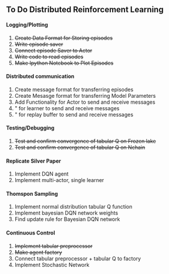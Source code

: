 ## To Do Distributed Reinforcement Learning

#### Logging/Plotting

1. <s>Create Data Format for Storing episodes</s>
2. <s>Write episode saver</s>
3. <s>Connect episode Saver to Actor</s>
4. <s>Write code to read episodes</s>
5. <s>Make Ipython Notebook to Plot Episodes</s>

#### Distributed communication

1. Create message format for transferring episodes
2. Create Mesasge format for transferring Model Parameters
3. Add Functionality for Actor to send and receive messages
4. " for learner to send and receive messages
5. " for replay buffer to send and receive messages

#### Testing/Debugging

1. <s>Test and confirm convergence of tabular Q on Frozen lake</s>
2. <s>Test and confirm convergence of tabular Q on Nchain</s>

#### Replicate Silver Paper

1. Implement DQN agent
2. Implement multi-actor, single learner

#### Thomspon Sampling

1. Implement normal distribution tabular Q function
2. Implement bayesian DQN network weights
3. Find update rule for Bayesian DQN network

#### Continuous Control

1. <s>Implement tabular preprocessor</s>
2. <s>Make agent factory</s>
3. Connect tabular preprocessor + tabular Q to factory
4. Implement Stochastic Network
